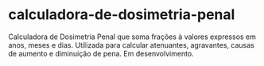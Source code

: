 # calculadora-de-dosimetria-penal
Calculadora de Dosimetria Penal que soma frações à valores expressos em anos, meses e dias. Utilizada para calcular atenuantes, agravantes, causas de aumento e diminuição de pena.
Em desenvolvimento.
